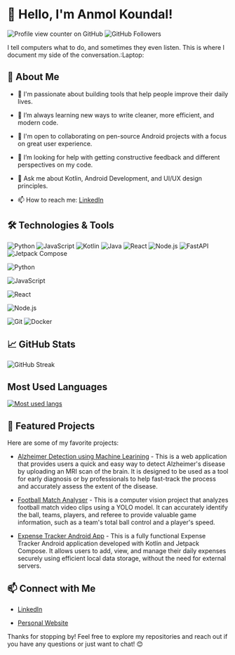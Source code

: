 # 👋 Hello, I'm Anmol Koundal!


![Profile view counter on GitHub](https://komarev.com/ghpvc/?username=avnk-342) ![GitHub Followers](https://img.shields.io/github/followers/avnk-342?style=social)


I tell computers what to do, and sometimes they even listen. This is where I document my side of the conversation.:Laptop:


## 🚀 About Me


- 🔭 I'm passionate about building tools that help people improve their daily lives.

- 🌱 I’m always learning new ways to write cleaner, more efficient, and modern code.

- 👯 I'm open to collaborating on pen-source Android projects with a focus on great user experience. 

- 🤔 I’m looking for help with getting constructive feedback and different perspectives on my code. 

- 💬 Ask me about Kotlin, Android Development, and UI/UX design principles.

- 📫 How to reach me: [LinkedIn](https://www.linkedin.com/in/anmol-koundal)


## 🛠️ Technologies & Tools

![Python](https://img.shields.io/badge/-Python-3776AB?style=for-the-badge&logo=python&logoColor=black)
![JavaScript](https://img.shields.io/badge/-JavaScript-F7DF1E?style=for-the-badge&logo=javascript&logoColor=black)
![Kotlin](https://img.shields.io/badge/-Kotlin-7F52FF?style=for-the-badge&logo=kotlin&logoColor=black)
![Java](https://img.shields.io/badge/-Java-ED8B00?style=for-the-badge&logo=openjdk&logoColor=black)
![React](https://img.shields.io/badge/-React-61DAFB?style=for-the-badge&logo=react&logoColor=black)
![Node.js](https://img.shields.io/badge/-Node.js-339933?style=for-the-badge&logo=node.js&logoColor=black)
![FastAPI](https://img.shields.io/badge/-FastAPI-009688?style=for-the-badge&logo=fastapi&logoColor=black)
![Jetpack Compose](https://img.shields.io/badge/-Jetpack%20Compose-4285F4?style=for-the-badge&logo=jetpackcompose&logoColor=black)


![Python](https://img.shields.io/badge/-Python-3776AB?style=flat&logo=python&logoColor=white)

![JavaScript](https://img.shields.io/badge/-JavaScript-F7DF1E?style=flat&logo=javascript&logoColor=black)

![React](https://img.shields.io/badge/-React-61DAFB?style=flat&logo=react&logoColor=black)

![Node.js](https://img.shields.io/badge/-Node.js-339933?style=flat&logo=node.js&logoColor=white)

![Git](https://img.shields.io/badge/-Git-F05032?style=flat&logo=git&logoColor=white)   ![Docker](https://img.shields.io/badge/-Docker-2496ED?style=flat&logo=docker&logoColor=white)


## 📈 GitHub Stats

![GitHub Streak](https://github-readme-stats.vercel.app/api?username=avnk-342&show_icons=true&theme=transparent)

## Most Used Languages
[![Most used langs](https://github-readme-stats.vercel.app/api/top-langs/?username=avnk-342&layout=compact&theme=transparent)](https://github.com/anuraghazra/github-readme-stats)




## 🌟 Featured Projects


Here are some of my favorite projects:


- [Alzheimer Detection using Machine Learining](https://github.com/avnk-342/alzheimer_detection_ML) - This is a web application that provides users a quick and easy way to detect Alzheimer's disease by uploading an MRI scan of the brain. It is designed to be used as a tool for early diagnosis or by professionals to help fast-track the process and accurately assess the extent of the disease.

- [Football Match Analyser](https://github.com/avnk-342/football_match_analyzer) - This is a computer vision project that analyzes football match video clips using a YOLO model. It can accurately identify the ball, teams, players, and referee to provide valuable game information, such as a team's total ball control and a player's speed.

- [Expense Tracker Android App](https://github.com/avnk-342/expenseTracker) - This is a fully functional Expense Tracker Android application developed with Kotlin and Jetpack Compose. It allows users to add, view, and manage their daily expenses securely using efficient local data storage, without the need for external servers.


## 📫 Connect with Me


- [LinkedIn](https://www.linkedin.com/in/anmol-koundal)

- [Personal Website](https://portfolio-c18g.vercel.app/)


Thanks for stopping by! Feel free to explore my repositories and reach out if you have any questions or just want to chat! 😊

<!---
avnk-342/avnk-342 is a ✨ special ✨ repository because its `README.md` (this file) appears on your GitHub profile.
You can click the Preview link to take a look at your changes.
--->
